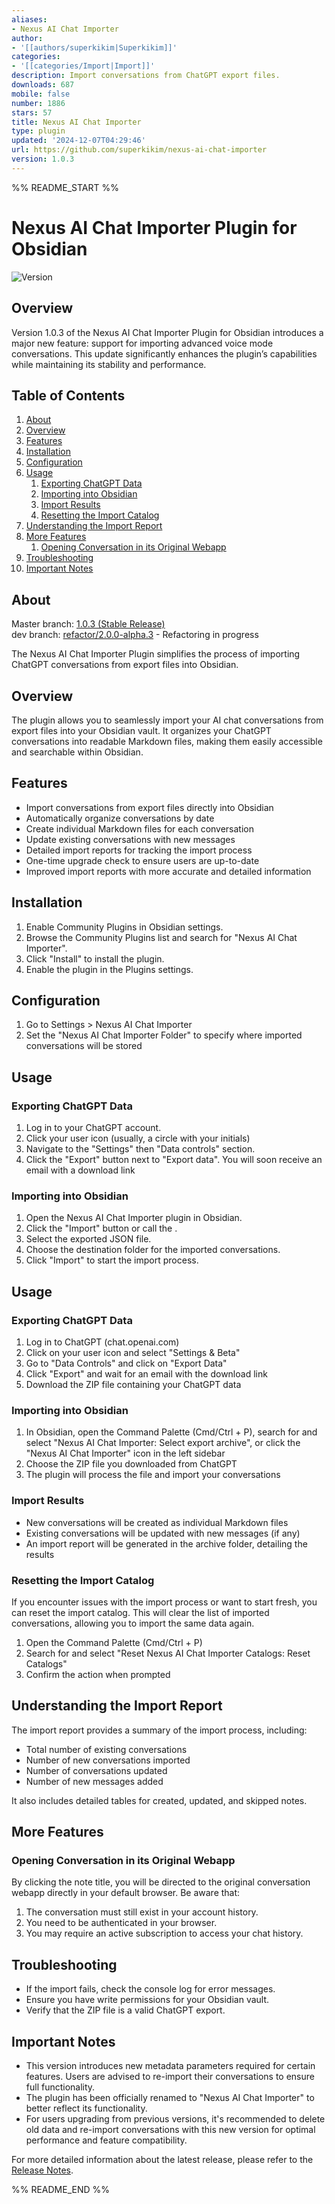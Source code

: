 ```yaml
---
aliases:
- Nexus AI Chat Importer
author:
- '[[authors/superkikim|Superkikim]]'
categories:
- '[[categories/Import|Import]]'
description: Import conversations from ChatGPT export files.
downloads: 687
mobile: false
number: 1886
stars: 57
title: Nexus AI Chat Importer
type: plugin
updated: '2024-12-07T04:29:46'
url: https://github.com/superkikim/nexus-ai-chat-importer
version: 1.0.3
---
```


%% README_START %%

# Nexus AI Chat Importer Plugin for Obsidian

![Version](https://img.shields.io/badge/version-1.0.3-blue)

## Overview

Version 1.0.3 of the Nexus AI Chat Importer Plugin for Obsidian introduces a major new feature: support for importing advanced voice mode conversations. This update significantly enhances the plugin’s capabilities while maintaining its stability and performance.

## Table of Contents

<ol>
  <li><a href="#about">About</a></li>
  <li><a href="#overview">Overview</a></li>
  <li><a href="#features">Features</a></li>
  <li><a href="#installation">Installation</a></li>
  <li><a href="#configuration">Configuration</a></li>
  <li>
    <a href="#usage">Usage</a>
    <ol>
      <li><a href="#exporting-chatgpt-data">Exporting ChatGPT Data</a></li>
      <li><a href="#importing-into-obsidian">Importing into Obsidian</a></li>
      <li><a href="#import-results">Import Results</a></li>
      <li><a href="#resetting-the-import-catalog">Resetting the Import Catalog</a></li>
    </ol>
  </li>
  <li><a href="#understanding-the-import-report">Understanding the Import Report</a></li>
  <li>
    <a href="#more-features">More Features</a>
    <ol>
      <li><a href="#opening-conversation-in-its-original-webapp">Opening Conversation in its Original Webapp</a></li>
    </ol>
  </li>
  <li><a href="#troubleshooting">Troubleshooting</a></li>
  <li><a href="#important-notes">Important Notes</a></li>
</ol>

## About

Master branch: [1.0.3 (Stable Release)](https://github.com/Superkikim/nexus-ai-chat-importer/tree/master)  
dev branch: [refactor/2.0.0-alpha.3](https://github.com/Superkikim/nexus-ai-chat-importer/tree/refactor/2.0.0.alpha.3) - Refactoring in progress

The Nexus AI Chat Importer Plugin simplifies the process of importing ChatGPT conversations from export files into Obsidian.

## Overview

The plugin allows you to seamlessly import your AI chat conversations from export files into your Obsidian vault. It organizes your ChatGPT conversations into readable Markdown files, making them easily accessible and searchable within Obsidian.

## Features

-   Import conversations from export files directly into Obsidian
-   Automatically organize conversations by date
-   Create individual Markdown files for each conversation
-   Update existing conversations with new messages
-   Detailed import reports for tracking the import process
-   One-time upgrade check to ensure users are up-to-date
-   Improved import reports with more accurate and detailed information

## Installation

1. Enable Community Plugins in Obsidian settings.
2. Browse the Community Plugins list and search for "Nexus AI Chat Importer".
3. Click "Install" to install the plugin.
4. Enable the plugin in the Plugins settings.

## Configuration

1. Go to Settings > Nexus AI Chat Importer
2. Set the "Nexus AI Chat Importer Folder" to specify where imported conversations will be stored

## Usage

### Exporting ChatGPT Data

1. Log in to your ChatGPT account.
2. Click your user icon (usually, a circle with your initials)
3. Navigate to the "Settings" then "Data controls" section.
4. Click the "Export" button next to "Export data". You will soon receive an email with a download link

### Importing into Obsidian

1. Open the Nexus AI Chat Importer plugin in Obsidian.
2. Click the "Import" button or call the .
3. Select the exported JSON file.
4. Choose the destination folder for the imported conversations.
5. Click "Import" to start the import process.

## Usage

### Exporting ChatGPT Data

1. Log in to ChatGPT (chat.openai.com)
2. Click on your user icon and select "Settings & Beta"
3. Go to "Data Controls" and click on "Export Data"
4. Click "Export" and wait for an email with the download link
5. Download the ZIP file containing your ChatGPT data

### Importing into Obsidian

1. In Obsidian, open the Command Palette (Cmd/Ctrl + P), search for and select "Nexus AI Chat Importer: Select export archive", or click the "Nexus AI Chat Importer" icon in the left sidebar
2. Choose the ZIP file you downloaded from ChatGPT
3. The plugin will process the file and import your conversations

### Import Results

-   New conversations will be created as individual Markdown files
-   Existing conversations will be updated with new messages (if any)
-   An import report will be generated in the archive folder, detailing the results

### Resetting the Import Catalog

If you encounter issues with the import process or want to start fresh, you can reset the import catalog. This will clear the list of imported conversations, allowing you to import the same data again.

1. Open the Command Palette (Cmd/Ctrl + P)
2. Search for and select "Reset Nexus AI Chat Importer Catalogs: Reset Catalogs"
3. Confirm the action when prompted

## Understanding the Import Report

The import report provides a summary of the import process, including:

-   Total number of existing conversations
-   Number of new conversations imported
-   Number of conversations updated
-   Number of new messages added

It also includes detailed tables for created, updated, and skipped notes.

## More Features

### Opening Conversation in its Original Webapp

By clicking the note title, you will be directed to the original conversation webapp directly in your default browser. Be aware that:

1. The conversation must still exist in your account history.
2. You need to be authenticated in your browser.
3. You may require an active subscription to access your chat history.

## Troubleshooting

-   If the import fails, check the console log for error messages.
-   Ensure you have write permissions for your Obsidian vault.
-   Verify that the ZIP file is a valid ChatGPT export.

## Important Notes

-   This version introduces new metadata parameters required for certain features. Users are advised to re-import their conversations to ensure full functionality.
-   The plugin has been officially renamed to "Nexus AI Chat Importer" to better reflect its functionality.
-   For users upgrading from previous versions, it's recommended to delete old data and re-import conversations with this new version for optimal performance and feature compatibility.

For more detailed information about the latest release, please refer to the [Release Notes](https://github.com/Superkikim/nexus-ai-chat-importer/blob/v1.0.2/v1.0.2_RELEASE_NOTES.md).


%% README_END %%